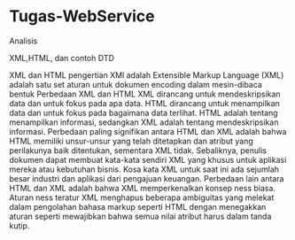 # Tugas-WebService
Analisis


XML,HTML, dan contoh DTD

XML dan HTML
pengertian XMl adalah Extensible Markup Language (XML) adalah satu set aturan untuk dokumen encoding dalam mesin-dibaca bentuk
Perbedaan XML dan HTML
XML dirancang untuk mendeskripsikan data dan untuk fokus pada apa data. HTML dirancang untuk  menampilkan data dan untuk fokus pada bagaimana data terlihat.
HTML adalah tentang menampilkan informasi, sedangkan XML adalah tentang mendeskripsikan informasi.
   Perbedaan paling signifikan antara HTML dan XML adalah bahwa HTML memiliki unsur-unsur yang telah ditetapkan dan atribut yang perilakunya baik ditentukan, sementara XML tidak. Sebaliknya, penulis dokumen dapat membuat kata-kata sendiri XML yang khusus untuk aplikasi mereka atau kebutuhan bisnis. Kosa kata XML untuk saat ini ada sejumlah besar industri dan aplikasi dari pengajuan keuangan.
   Perbedaan lain antara HTML dan XML adalah bahwa XML memperkenalkan konsep ness biasa. Aturan ness teratur XML menghapus beberapa ambiguitas yang melekat dalam pengolahan bahasa markup seperti HTML dengan menegakkan aturan seperti mewajibkan bahwa semua nilai atribut harus dalam tanda kutip.
